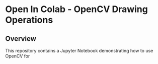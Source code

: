 # Open In Colab - OpenCV Drawing Operations

## Overview
This repository contains a Jupyter Notebook demonstrating how to use OpenCV for 

